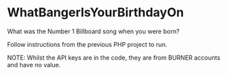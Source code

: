 # WhatBangerIsYourBirthdayOn
 What was the Number 1 Billboard song when you were born?

Follow instructions from the previous PHP project to run. 

NOTE: Whilst the API keys are in the code, they are from BURNER accounts and have no value. 



